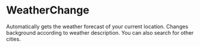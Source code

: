 # WeatherChange
Automatically gets the weather forecast of your current location.
Changes background according to weather description.
You can also search for other cities.

